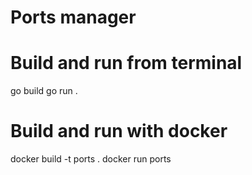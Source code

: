 # Ports manager

# Build and run from terminal
go build
go run .

# Build and run with docker

docker build -t ports .
docker run ports

